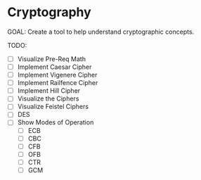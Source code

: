 # Cryptography

GOAL: Create a tool to help understand cryptographic concepts.

TODO:

- [ ] Visualize Pre-Req Math
- [ ] Implement Caesar Cipher
- [ ] Implement Vigenere Cipher
- [ ] Implement Railfence Cipher
- [ ] Implement Hill Cipher
- [ ] Visualize the Ciphers
- [ ] Visualize Feistel Ciphers
- [ ] DES
- [ ] Show Modes of Operation
  - [ ] ECB
  - [ ] CBC
  - [ ] CFB
  - [ ] OFB
  - [ ] CTR
  - [ ] GCM

